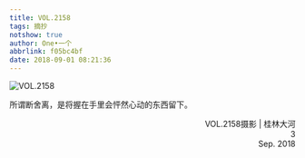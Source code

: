 ```yaml
---
title: VOL.2158
tags: 摘抄
notshow: true
author: One•一个
abbrlink: f05bc4bf
date: 2018-09-01 08:21:36
---
```

![VOL.2158](https://i.loli.net/2018/09/08/5b9318e94254f.jpg)

所谓断舍离，是将握在手里会怦然心动的东西留下。
<p align="right">VOL.2158摄影 | 桂林大河</br>3 </br>Sep. 2018 </p>